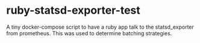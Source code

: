 # ruby-statsd-exporter-test

A tiny docker-compose script to have a ruby app talk to the statsd_exporter from prometheus. This was used to determine batching strategies.
